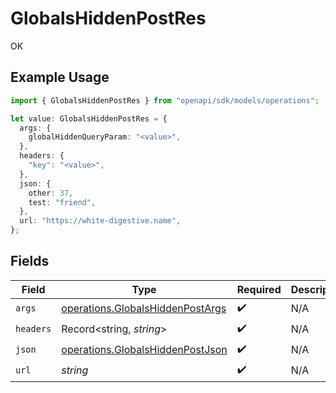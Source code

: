 # GlobalsHiddenPostRes

OK

## Example Usage

```typescript
import { GlobalsHiddenPostRes } from "openapi/sdk/models/operations";

let value: GlobalsHiddenPostRes = {
  args: {
    globalHiddenQueryParam: "<value>",
  },
  headers: {
    "key": "<value>",
  },
  json: {
    other: 37,
    test: "friend",
  },
  url: "https://white-digestive.name",
};
```

## Fields

| Field                                                                                       | Type                                                                                        | Required                                                                                    | Description                                                                                 |
| ------------------------------------------------------------------------------------------- | ------------------------------------------------------------------------------------------- | ------------------------------------------------------------------------------------------- | ------------------------------------------------------------------------------------------- |
| `args`                                                                                      | [operations.GlobalsHiddenPostArgs](../../../sdk/models/operations/globalshiddenpostargs.md) | :heavy_check_mark:                                                                          | N/A                                                                                         |
| `headers`                                                                                   | Record<string, *string*>                                                                    | :heavy_check_mark:                                                                          | N/A                                                                                         |
| `json`                                                                                      | [operations.GlobalsHiddenPostJson](../../../sdk/models/operations/globalshiddenpostjson.md) | :heavy_check_mark:                                                                          | N/A                                                                                         |
| `url`                                                                                       | *string*                                                                                    | :heavy_check_mark:                                                                          | N/A                                                                                         |